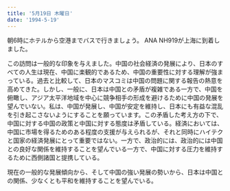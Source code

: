 ```yaml
---
title: '5月19日 木曜日'
date: '1994-5-19'
---
```


朝6時にホテルから空港までバスで行きましょう。 ANA NH919が上海に到着しました。

この訪問は一般的な印象を与えました。中国の社会経済の発展により、日本のすべての人生は現在、中国に楽観的であるため、中国の重要性に対する理解が強まっている。過去と比較して、日本のマスコミは中国の問題に関する報告の熱意を高めてきた。しかし、一般に、日本は中国との矛盾が複雑である一方で、中国を俯瞰し、アジア太平洋地域を中心に競争相手の形成を避けるために中国の発展を望んでいない。私は、中国が発展し、中国が安定を維持し、日本にも有益な混乱を引き起こさないようにすることを願っています。この矛盾した考え方の下で、中国に対する中国の政策と中国に対する態度は矛盾している。経済においては、中国に市場を得るためのある程度の支援が与えられるが、それと同時にハイテクと国家の経済発展にとって重要ではない。一方で、政治的には、政治的には中国との良好な関係を維持することを望んでいる一方で、中国に対する圧力を維持するために西側諸国と提携している。

現在の一般的な発展傾向から、そして中国の強い発展の勢いから、日本は中国との関係、少なくとも平和を維持することを望んでいる。

